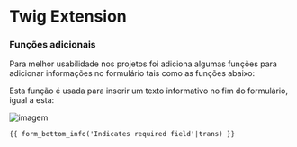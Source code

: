 Twig Extension 
===============

### Funções adicionais

Para melhor usabilidade nos projetos foi adiciona algumas funções para adicionar informações no formulário tais como as funções abaixo:

Esta função é usada para inserir um texto informativo no fim do formulário, igual a esta: 

![imagem](http://i64.tinypic.com/r0yscx.png)

```html
{{ form_bottom_info('Indicates required field'|trans) }}

``` 